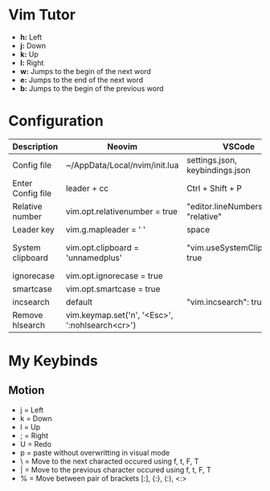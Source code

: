 # Vim Tutor
+ **h:** Left
+ **j:** Down
+ **k:** Up
+ **l:** Right
+ **w:** Jumps to the begin of the next word
+ **e:** Jumps to the end of the next word
+ **b:** Jumps to the begin of the previous word

# Configuration
| Description       | Neovim                                                | VSCode                           | JetBrains                           |
| ----------------- | ----------------------------------------------------- | -------------------------------- | ----------------------------------- |
| Config file       | ~/AppData/Local/nvim/init.lua                         | settings.json, keybindings.json  | ~/.ideavimrc                        |
| Enter Config file | leader + cc                                           | Ctrl + Shift + P                 | leader + cc                         |
| Relative number   | vim.opt.relativenumber = true                         | "editor.lineNumbers": "relative" | set relativenumber                  |
| Leader key        | vim.g.mapleader = ' '                                 | space                            | let mapleader = ' '                 |
| System clipboard  | vim.opt.clipboard = 'unnamedplus'                     | "vim.useSystemClipboard": true   | set clipboard^=unnamed, unnamedplus |
| ignorecase        | vim.opt.ignorecase = true<br>                         |                                  | set ignorecase<br>                  |
| smartcase         | vim.opt.smartcase = true                              |                                  | set smartcase                       |
| incsearch         | default                                               | "vim.incsearch": true,           | set incsearch                       |
| Remove hlsearch   | vim.keymap.set('n', '\<Esc>', ':nohlsearch\<cr>')<br> |                                  | noremap \<Esc> :nohlsearch\<cr><br> |


# My Keybinds
## Motion
- j = Left
- k = Down
- l = Up
- ; = Right
- U = Redo
- p = paste without overwritting in visual mode
- \ = Move to the next characted occured using f, t, F, T
- | = Move to the previous character occured using f, t, F, T
- % = Move between pair of brackets [:], {:}, (:), <:>




